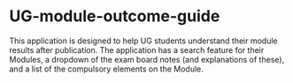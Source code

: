 # UG-module-outcome-guide
This application is designed to help UG students understand their module results after publication. The application has a search feature for their Modules, a dropdown of the exam board notes (and explanations of these), and a list of the compulsory elements on the Module.

